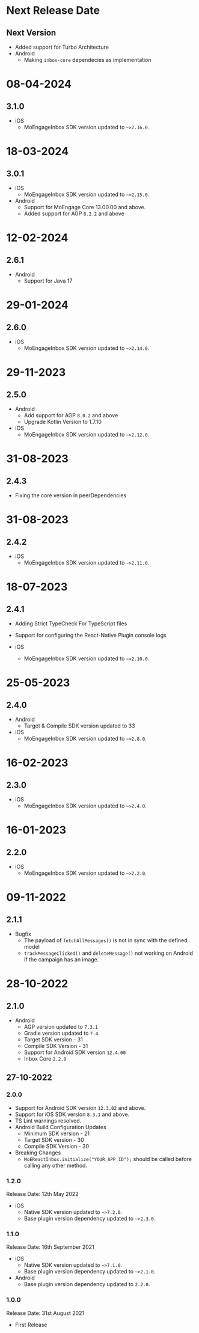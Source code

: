 # Next Release Date

## Next Version
- Added support for Turbo Architecture
- Android
    - Making `inbox-core` dependecies as implementation

# 08-04-2024

## 3.1.0
- iOS
    - MoEngageInbox SDK version updated to `~>2.16.0`.
    
# 18-03-2024

## 3.0.1
- iOS
    - MoEngageInbox SDK version updated to `~>2.15.0`.
- Android
    - Support for MoEngage Core 13.00.00 and above.
    - Added support for AGP `8.2.2` and above

# 12-02-2024

## 2.6.1
- Android
    - Support for Java 17

# 29-01-2024

## 2.6.0
- iOS
    - MoEngageInbox SDK version updated to `~>2.14.0`.
    
# 29-11-2023

## 2.5.0
- Android
    - Add support for AGP `8.0.2` and above
    - Upgrade Kotlin Version to 1.7.10
- iOS
    - MoEngageInbox SDK version updated to `~>2.12.0`.

# 31-08-2023

## 2.4.3
- Fixing the core version in peerDependencies

# 31-08-2023

## 2.4.2
- iOS
    - MoEngageInbox SDK version updated to `~>2.11.0`.


# 18-07-2023

## 2.4.1
- Adding Strict TypeCheck For TypeScript files
- Support for configuring the React-Native Plugin console logs

- iOS
    - MoEngageInbox SDK version updated to `~>2.10.0`.
    
# 25-05-2023

## 2.4.0
- Android
    - Target & Compile SDK version updated to 33
- iOS
    - MoEngageInbox SDK version updated to `~>2.8.0`.
    
# 16-02-2023

## 2.3.0
- iOS
    - MoEngageInbox SDK version updated to `~>2.4.0`.
    
# 16-01-2023

## 2.2.0
- iOS
    - MoEngageInbox SDK version updated to `~>2.2.0`.
    
# 09-11-2022

## 2.1.1
- Bugfix
    - The payload of `fetchAllMessages()` is not in sync with the defined model
    - `trackMessageClicked()` and `deleteMessage()` not working on Android if the campaign has an image.

# 28-10-2022

## 2.1.0
- Android
  - AGP version updated to `7.3.1`
  - Gradle version updated to `7.4`
  - Target SDK version - 31
  - Compile SDK Version - 31
  - Support for Android SDK version `12.4.00`
  - Inbox Core `2.2.0`

## 27-10-2022

### 2.0.0
- Support for Android SDK version `12.3.02` and above.
- Support for iOS SDK version `8.3.1` and above.
- TS Lint warnings resolved.
- Android Build Configuration Updates
    - Minimum SDK version - 21
    - Target SDK version - 30
    - Compile SDK Version - 30
- Breaking Changes
    - `MoEReactInbox.initialize("YOUR_APP_ID");` should be called before calling any other method.

### 1.2.0 
Release Date: 12th May 2022
- iOS 
    - Native SDK version updated to `~>7.2.0`.
    - Base plugin version dependency updated to `~>2.3.0`.
    
### 1.1.0 
Release Date: 16th September 2021
- iOS 
    - Native SDK version updated to `~>7.1.0`.
    - Base plugin version dependency updated to `~>2.1.0`.
- Android
    - Base plugin version dependency updated to `2.2.0`.

### 1.0.0 
Release Date: 31st August 2021
- First Release
